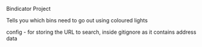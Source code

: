 Bindicator Project

Tells you which bins need to go out using coloured lights

config - for storing the URL to search, inside gitignore as it contains address data
